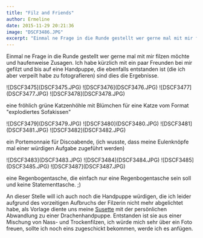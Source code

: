```yaml
---
title: "Filz and Friends"
author: Ermeline
date: 2015-11-29 20:21:36
image: "DSCF3486.JPG"
excerpt: "Einmal ne Frage in die Runde gestellt wer gerne mal mit mir filzen möchte und haufenweise Zusagen."
---
```


Einmal ne Frage in die Runde gestellt wer gerne mal mit mir filzen möchte und haufenweise Zusagen. Ich habe kürzlich mit ein paar Freunden bei mir gefilzt und bis auf eine Handpuppe, die ebenfalls entstanden ist (die ich aber verpeilt habe zu fotografieren) sind dies die Ergebnisse.

<div class="slideshow_landscape">
![DSCF3475](DSCF3475.JPG)
![DSCF3476](DSCF3476.JPG)
![DSCF3477](DSCF3477.JPG)
![DSCF3478](DSCF3478.JPG)
</div>

eine fröhlich grüne Katzenhöhle mit Blümchen für eine Katze vom Format "explodiertes Sofakissen"


<div class="slideshow_landscape">
![DSCF3479](DSCF3479.JPG)
![DSCF3480](DSCF3480.JPG)
![DSCF3481](DSCF3481.JPG)
![DSCF3482](DSCF3482.JPG)
</div>

ein Portemonnaie für Discoabende, (ich wusste, dass meine Eulenknöpfe mal einer würdigen Aufgabe zugeführt werden)


<div class="slideshow_landscape">
![DSCF3483](DSCF3483.JPG)
![DSCF3484](DSCF3484.JPG)
![DSCF3485](DSCF3485.JPG)
![DSCF3487](DSCF3487.JPG)
</div>

eine Regenbogentasche, die einfach nur eine Regenbogentasche sein soll und keine Statementtasche. ;)


An dieser Stelle will ich auch noch die Handpuppe würdigen, die ich leider aufgrund des vorzeitigen Aufbruchs der Filzerin nicht mehr abgelichtet habe, als Vorlage diente uns meine [Susette](http://flauschiversum.de/2015/07/filzen-filzen-filzen/) mit der persönlichen Abwandlung zu einer Drachenhandpuppe. Entstanden ist sie aus einer Mischung von Nass- und Trockenfilzen, ich würde mich sehr über ein Foto freuen, sollte ich noch eins zugeschickt bekommen, werde ich es anfügen.

